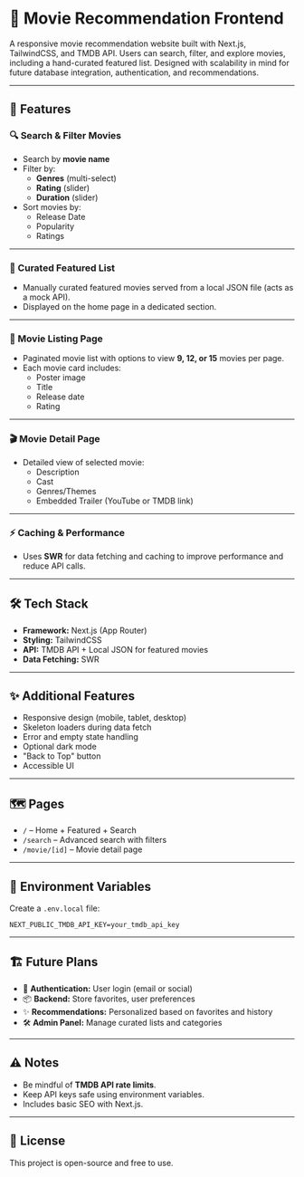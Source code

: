 # 🎥 Movie Recommendation Frontend

A responsive movie recommendation website built with Next.js, TailwindCSS, and TMDB API. Users can search, filter, and explore movies, including a hand-curated featured list. Designed with scalability in mind for future database integration, authentication, and recommendations.

---

## 🚀 Features

### 🔍 Search & Filter Movies

- Search by **movie name**
- Filter by:
  - **Genres** (multi-select)
  - **Rating** (slider)
  - **Duration** (slider)
- Sort movies by:
  - Release Date
  - Popularity
  - Ratings

---

### 🌟 Curated Featured List

- Manually curated featured movies served from a local JSON file (acts as a mock API).
- Displayed on the home page in a dedicated section.

---

### 📄 Movie Listing Page

- Paginated movie list with options to view **9, 12, or 15** movies per page.
- Each movie card includes:
  - Poster image
  - Title
  - Release date
  - Rating

---

### 🎬 Movie Detail Page

- Detailed view of selected movie:
  - Description
  - Cast
  - Genres/Themes
  - Embedded Trailer (YouTube or TMDB link)

---

### ⚡ Caching & Performance

- Uses **SWR** for data fetching and caching to improve performance and reduce API calls.

---

## 🛠️ Tech Stack

- **Framework:** Next.js (App Router)
- **Styling:** TailwindCSS
- **API:** TMDB API + Local JSON for featured movies
- **Data Fetching:** SWR

---

## ✨ Additional Features

- Responsive design (mobile, tablet, desktop)
- Skeleton loaders during data fetch
- Error and empty state handling
- Optional dark mode
- "Back to Top" button
- Accessible UI

---

## 🗺️ Pages

- `/` – Home + Featured + Search
- `/search` – Advanced search with filters
- `/movie/[id]` – Movie detail page

---

## 🚦 Environment Variables

Create a `.env.local` file:

```env
NEXT_PUBLIC_TMDB_API_KEY=your_tmdb_api_key
```

---

## 🏗️ Future Plans

- 🔐 **Authentication:** User login (email or social)
- 📦 **Backend:** Store favorites, user preferences
- ✨ **Recommendations:** Personalized based on favorites and history
- 🛠️ **Admin Panel:** Manage curated lists and categories

---

## ⚠️ Notes

- Be mindful of **TMDB API rate limits**.
- Keep API keys safe using environment variables.
- Includes basic SEO with Next.js.

---

## 📜 License

This project is open-source and free to use.
